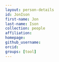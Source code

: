 ```yaml
---
layout: person-details
id: JonIson
first-name: Jon
last-name: Ison
collection: people
affiliation:
homepage:
github_username: 
orcid:
groups: [tool]
---
```

